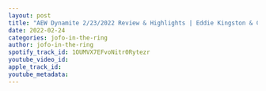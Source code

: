 ```yaml
---
layout: post
title: "AEW Dynamite 2/23/2022 Review & Highlights | Eddie Kingston & Chris Jericho Face To Face"
date: 2022-02-24
categories: jofo-in-the-ring
author: jofo-in-the-ring
spotify_track_id: 1OUMVX7EFvoNitr0Rytezr
youtube_video_id: 
apple_track_id: 
youtube_metadata: 
---
```

